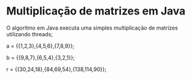 # Multiplicação de matrizes em Java
O algoritmo em Java executa uma simples multiplicação de matrizes utilizando threads;

a = {{1,2,3},{4,5,6},{7,8,9}};

b = {{9,8,7},{6,5,4},{3,2,1}};

r = {{30,24,18},{84,69,54},{138,114,90}};
